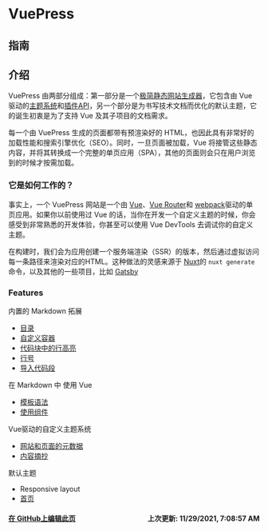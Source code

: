 # VuePress

## 指南

## 介绍
VuePress 由两部分组成：第一部分是一个[极简静态网站生成器](https://github.com/vuejs/vuepress/tree/master/packages/%40vuepress/core)，它包含由 Vue 驱动的[主题系统](https://vuepress.vuejs.org/zh/theme/)和[插件API](https://vuepress.vuejs.org/zh/plugin/)，另一个部分是为书写技术文档而优化的默认主题，它的诞生初衷是为了支持 Vue 及其子项目的文档需求。

每一个由 VuePress 生成的页面都带有预渲染好的 HTML，也因此具有非常好的加载性能和搜索引擎优化（SEO）。同时，一旦页面被加载，Vue 将接管这些静态内容，并将其转换成一个完整的单页应用（SPA），其他的页面则会只在用户浏览到的时候才按需加载。

### 它是如何工作的？

事实上，一个 VuePress 网站是一个由 [Vue](https://vuejs.org/)、[Vue Router](https://github.com/vuejs/vue-router)和 [webpack](https://webpack.js.org/)驱动的单页应用。如果你以前使用过 Vue 的话，当你在开发一个自定义主题的时候，你会感受到非常熟悉的开发体验，你甚至可以使用 Vue DevTools 去调试你的自定义主题。

在构建时，我们会为应用创建一个服务端渲染（SSR）的版本，然后通过虚拟访问每一条路径来渲染对应的HTML。这种做法的灵感来源于 [Nuxt](https://nuxtjs.org/)的 `nuxt generate` 命令，以及其他的一些项目，比如 [Gatsby](https://www.gatsbyjs.com/)

### Features
内置的 Markdown 拓展

- [目录](https://vuepress.vuejs.org/zh/guide/markdown.html#%E7%9B%AE%E5%BD%95)
- [自定义容器](https://vuepress.vuejs.org/zh/guide/markdown.html#%E8%87%AA%E5%AE%9A%E4%B9%89%E5%AE%B9%E5%99%A8)
- [代码块中的行高亮](https://vuepress.vuejs.org/zh/guide/markdown.html#%E4%BB%A3%E7%A0%81%E5%9D%97%E4%B8%AD%E7%9A%84%E8%AF%AD%E6%B3%95%E9%AB%98%E4%BA%AE)
- [行号](https://vuepress.vuejs.org/zh/guide/markdown.html#%E8%A1%8C%E5%8F%B7)
- [导入代码段](https://vuepress.vuejs.org/zh/guide/markdown.html#%E5%AF%BC%E5%85%A5%E4%BB%A3%E7%A0%81%E6%AE%B5)

在 Markdown 中 使用 Vue

- [模板语法](https://vuepress.vuejs.org/zh/guide/using-vue.html#%E6%A8%A1%E6%9D%BF%E8%AF%AD%E6%B3%95)
- [使用组件](https://vuepress.vuejs.org/zh/guide/using-vue.html#%E4%BD%BF%E7%94%A8%E7%BB%84%E4%BB%B6)

Vue驱动的自定义主题系统

- [网站和页面的元数据](https://vuepress.vuejs.org/zh/theme/writing-a-theme.html#%E7%BD%91%E7%AB%99%E5%92%8C%E9%A1%B5%E9%9D%A2%E7%9A%84%E5%85%83%E6%95%B0%E6%8D%AE)
- [内容摘抄](https://vuepress.vuejs.org/zh/theme/writing-a-theme.html#%E5%86%85%E5%AE%B9%E6%91%98%E6%8A%84)

默认主题

- Responsive layout
- [首页](https://vuepress.vuejs.org/zh/theme/default-theme-config.html#%E9%A6%96%E9%A1%B5)


#### [在 GitHub上编辑此页](https://github.com/dingtaogo/digitalchina-frontend.github.io)<span style="margin-top: 0; float: right;font-size: 14px;">上次更新: 11/29/2021, 7:08:57 AM</span> 



